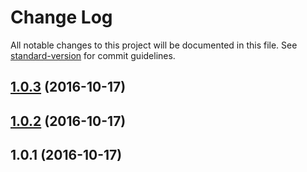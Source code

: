# Change Log

All notable changes to this project will be documented in this file. See [standard-version](https://github.com/conventional-changelog/standard-version) for commit guidelines.

<a name="1.0.3"></a>
## [1.0.3](https://github.com/fritzvd/buck-trap/compare/v1.0.2...v1.0.3) (2016-10-17)



<a name="1.0.2"></a>
## [1.0.2](https://github.com/fritzvd/buck-trap/compare/v1.0.1...v1.0.2) (2016-10-17)



<a name="1.0.1"></a>
## 1.0.1 (2016-10-17)
